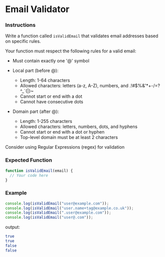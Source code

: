 # Email Validator

### Instructions

Write a function called `isValidEmail` that validates email addresses based on specific rules.

Your function must respect the following rules for a valid email:

- Must contain exactly one '@' symbol
- Local part (before @):

  - Length: 1-64 characters
  - Allowed characters: letters (a-z, A-Z), numbers, and .!#$%&'\*+-/=?^\_`{|}~
  - Cannot start or end with a dot
  - Cannot have consecutive dots

- Domain part (after @):

  - Length: 1-255 characters
  - Allowed characters: letters, numbers, dots, and hyphens
  - Cannot start or end with a dot or hyphen
  - Top-level domain must be at least 2 characters

Consider using Regular Expressions (regex) for validation

### Expected Function

```js
function isValidEmail(email) {
  // Your code here
}
```

### Example

```js
console.log(isValidEmail("user@example.com"));
console.log(isValidEmail("user.name+tag@example.co.uk"));
console.log(isValidEmail(".user@example.com"));
console.log(isValidEmail("user@.com"));
```

output:

```bash
true
true
false
false
```
